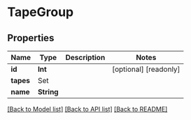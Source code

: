 # TapeGroup

## Properties

Name | Type | Description | Notes
------------ | ------------- | ------------- | -------------
**id** | **Int** |  | [optional] [readonly] 
**tapes** | Set<TapeReference> |  | 
**name** | **String** |  | 

[[Back to Model list]](../#documentation-for-models) [[Back to API list]](../#documentation-for-api-endpoints) [[Back to README]](../)



